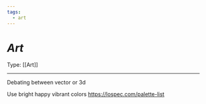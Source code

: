 ```yaml
---
tags:
  - art
---
```

# _Art_

Type: [[Art]]

----

Debating between vector or 3d

Use bright happy vibrant colors
	https://lospec.com/palette-list